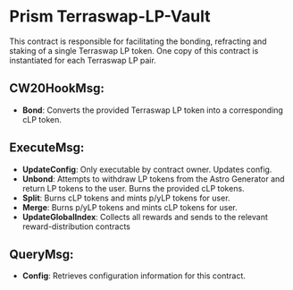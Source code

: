 # Prism Terraswap-LP-Vault

This contract is responsible for facilitating the bonding, refracting and staking of a single Terraswap LP token.
One copy of this contract is instantiated for each Terraswap LP pair.

## CW20HookMsg:
- **Bond**: Converts the provided Terraswap LP token into a corresponding cLP token.

## ExecuteMsg:
- **UpdateConfig**: Only executable by contract owner. Updates config.
- **Unbond**: Attempts to withdraw LP tokens from the Astro Generator and return LP tokens to the user. Burns the provided cLP tokens.
- **Split**: Burns cLP tokens and mints p/yLP tokens for user.
- **Merge**: Burns p/yLP tokens and mints cLP tokens for user.
- **UpdateGlobalIndex**: Collects all rewards and sends to the relevant reward-distribution contracts

## QueryMsg:
- **Config**: Retrieves configuration information for this contract.